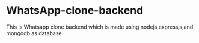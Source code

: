 # WhatsApp-clone-backend
This is Whatsapp clone  backend which is made using nodejs,expressjs,and mongodb as database
